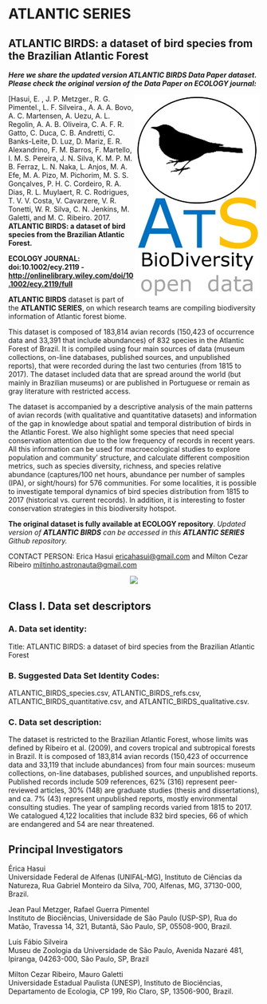 # ATLANTIC SERIES

## ATLANTIC BIRDS: a dataset of bird species from the Brazilian Atlantic Forest

***Here we share the updated version ATLANTIC BIRDS Data Paper dataset. Please check the original version of the Data Paper on ECOLOGY journal:***

<img align="right" width="250"  src="ats_v02_birds1.jpg"> [Hasui, E. , J. P. Metzger., R. G. Pimentel., L. F. Silveira., A. A. A. Bovo, A. C. Martensen, A. Uezu, 
A. L. Regolin, A. A. B. Oliveira, C. A. F. R. Gatto, C. Duca, C. B. Andretti, C. Banks-Leite, D. Luz, 
D. Mariz, E. R. Alexandrino, F. M. Barros, F. Martello, I. M. S. Pereira, J. N. Silva, K. M. P. M. B. Ferraz, 
L. N. Naka, L. Anjos, M. A. Efe, M. A. Pizo, M. Pichorim, M. S. S. Gonçalves, P. H. C. Cordeiro, R. A. Dias, 
R. L. Muylaert, R. C. Rodrigues, T. V. V. Costa, V. Cavarzere, V. R. Tonetti, W. R. Silva, C. N. Jenkins, 
M. Galetti, and M. C. Ribeiro. 2017. **ATLANTIC BIRDS: a dataset of bird species from the Brazilian Atlantic Forest.** 

**ECOLOGY JOURNAL: doi:10.1002/ecy.2119 - http://onlinelibrary.wiley.com/doi/10.1002/ecy.2119/full**

**ATLANTIC BIRDS** dataset is part of the **ATLANTIC SERIES**, on which research teams are compiling biodiversity information of Atlantic forest biome. 

This dataset is composed of 183,814 avian records (150,423 of occurrence data and 33,391 that include abundances)  of 832 species in the Atlantic Forest of Brazil. It is compiled using four main sources of data 
(museum collections, on-line databases, published sources, and unpublished reports), that were recorded during the last two centuries (from 1815 to 2017). The dataset included data that are spread around the world (but mainly in Brazilian museums) or are published in Portuguese or remain as gray literature with restricted access. 

The dataset is accompanied by a descriptive analysis of the main patterns of avian records (with qualitative and  quantitative datasets) and information of the gap in knowledge about spatial and temporal distribution of birds in the  Atlantic Forest. We also highlight some species that need special conservation attention due to the low frequency of  records in recent years. All this information can be used for macroecological studies to explore population and  community’ structure, and calculate different composition metrics, such as species diversity, richness, and species relative abundance (captures/100 net hours, abundance per number of samples (IPA), or sight/hours) for 576 communities. 
For some localities, it is possible to investigate temporal dynamics of bird species distribution from 1815 to 2017 (historical vs. current records). In addition, it is interesting to foster conservation strategies in this biodiversity hotspot.

**The original dataset is fully available at ECOLOGY repository**. 
*Updated version of **ATLANTIC BIRDS** can be accessed in this **ATLANTIC SERIES** Github repository.*

CONTACT PERSON: Erica Hasui <ericahasui@gmail.com> and Milton Cezar Ribeiro <miltinho.astronauta@gmail.com>



<p align="center"> 
<img src="https://github.com/LEEClab/ATLANTIC-Birds/blob/master/figure.jpg">
</p>


## Class I. Data set descriptors
### A. Data set identity:

Title: ATLANTIC BIRDS: a dataset of bird species from the Brazilian Atlantic Forest

### B. Suggested Data Set Identity Codes: 

ATLANTIC_BIRDS_species.csv, ATLANTIC_BIRDS_refs.csv, ATLANTIC_BIRDS_quantitative.csv, and ATLANTIC_BIRDS_qualitative.csv.

### C. Data set description:
The dataset is restricted to the Brazilian Atlantic Forest, whose limits was defined by Ribeiro et al. (2009), 
and covers tropical and subtropical forests in Brazil. It is composed of 183,814 avian records 
(150,423 of occurrence data and 33,119 that include abundances) from four main sources: museum collections, 
on-line databases, published sources, and unpublished reports. Published records include 509 references, 62% (316) 
represent peer- reviewed articles, 30% (148) are graduate studies (thesis and dissertations), and ca. 7% (43) 
represent unpublished reports, mostly environmental consulting studies. The year of sampling records varied 
from 1815 to 2017. We catalogued 4,122 localities that include 832 bird species, 66 of which are endangered and 
54 are near threatened. 

## Principal Investigators

Érica Hasui  
Universidade Federal de Alfenas (UNIFAL-MG), Instituto de Ciências da Natureza, Rua Gabriel Monteiro da Silva, 700, 
Alfenas, MG, 37130-000, Brazil.

Jean Paul Metzger, Rafael Guerra Pimentel  
Instituto de Biociências, Universidade de São Paulo (USP-SP), Rua do Matão, Travessa 14, 321, Butantã, São Paulo, 
SP, 05508-900, Brazil.

Luís Fábio Silveira  
Museu de Zoologia da Universidade de São Paulo, Avenida Nazaré 481, Ipiranga, 04263-000, São Paulo, SP, Brazil

Milton Cezar Ribeiro, Mauro Galetti  
Universidade Estadual Paulista (UNESP), Instituto de Biociências, Departamento de Ecologia, CP 199, 
Rio Claro, SP, 13506-900, Brazil.


